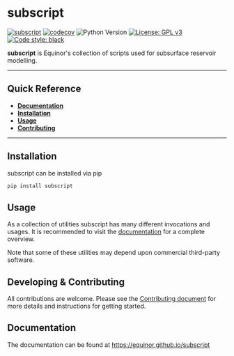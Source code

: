 # subscript

[![subscript](https://github.com/equinor/subscript/actions/workflows/subscript.yml/badge.svg)](https://github.com/equinor/subscript/actions/workflows/subscript.yml)
[![codecov](https://codecov.io/gh/equinor/subscript/branch/master/graph/badge.svg)](https://codecov.io/gh/equinor/subscript)
![Python Version](https://img.shields.io/badge/python-3.8%20|%203.9%20|%203.10%20|%203.11-blue.svg)
[![License: GPL v3](https://img.shields.io/github/license/equinor/subscript)](https://www.gnu.org/licenses/gpl-3.0)
[![Code style: black](https://img.shields.io/badge/code%20style-black-000000.svg)](https://github.com/psf/black)

**subscript** is Equinor's collection of scripts used for subsurface reservoir modelling.

---

## Quick Reference

* [**Documentation**](https://equinor.github.io/subscript)
* [**Installation**](#installation)
* [**Usage**](#usage)
* [**Contributing**](https://equinor.github.io/subscript/contributing.html)

---

## Installation

subscript can be installed via pip

```sh
pip install subscript
```

## Usage

As a collection of utilities subscript has many different invocations and
usages. It is recommended to visit the
[documentation](https://equinor.github.io/subscript)
for a complete overview.

Note that some of these utilities may depend upon commercial third-party
software.


## Developing & Contributing

All contributions are welcome. Please see the
[Contributing document](https://equinor.github.io/subscript/contributing.html)
for more details and instructions for getting started.


## Documentation

The documentation can be found at https://equinor.github.io/subscript
